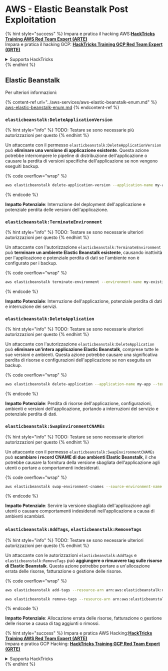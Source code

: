 # AWS - Elastic Beanstalk Post Exploitation

{% hint style="success" %}
Impara e pratica il hacking AWS:<img src="../../../.gitbook/assets/image (1).png" alt="" data-size="line">[**HackTricks Training AWS Red Team Expert (ARTE)**](https://training.hacktricks.xyz/courses/arte)<img src="../../../.gitbook/assets/image (1).png" alt="" data-size="line">\
Impara e pratica il hacking GCP: <img src="../../../.gitbook/assets/image (2).png" alt="" data-size="line">[**HackTricks Training GCP Red Team Expert (GRTE)**<img src="../../../.gitbook/assets/image (2).png" alt="" data-size="line">](https://training.hacktricks.xyz/courses/grte)

<details>

<summary>Supporta HackTricks</summary>

* Controlla i [**piani di abbonamento**](https://github.com/sponsors/carlospolop)!
* **Unisciti al** 💬 [**gruppo Discord**](https://discord.gg/hRep4RUj7f) o al [**gruppo telegram**](https://t.me/peass) o **seguici** su **Twitter** 🐦 [**@hacktricks\_live**](https://twitter.com/hacktricks\_live)**.**
* **Condividi trucchi di hacking inviando PR ai** [**HackTricks**](https://github.com/carlospolop/hacktricks) e [**HackTricks Cloud**](https://github.com/carlospolop/hacktricks-cloud) repos su github.

</details>
{% endhint %}

## Elastic Beanstalk

Per ulteriori informazioni:

{% content-ref url="../aws-services/aws-elastic-beanstalk-enum.md" %}
[aws-elastic-beanstalk-enum.md](../aws-services/aws-elastic-beanstalk-enum.md)
{% endcontent-ref %}

### `elasticbeanstalk:DeleteApplicationVersion`

{% hint style="info" %}
TODO: Testare se sono necessarie più autorizzazioni per questo
{% endhint %}

Un attaccante con il permesso `elasticbeanstalk:DeleteApplicationVersion` può **eliminare una versione di applicazione esistente**. Questa azione potrebbe interrompere le pipeline di distribuzione dell'applicazione o causare la perdita di versioni specifiche dell'applicazione se non vengono eseguiti backup. 

{% code overflow="wrap" %}
```bash
aws elasticbeanstalk delete-application-version --application-name my-app --version-label my-version
```
{% endcode %}

**Impatto Potenziale**: Interruzione del deployment dell'applicazione e potenziale perdita delle versioni dell'applicazione.

### `elasticbeanstalk:TerminateEnvironment`

{% hint style="info" %}
TODO: Testare se sono necessarie ulteriori autorizzazioni per questo
{% endhint %}

Un attaccante con l'autorizzazione `elasticbeanstalk:TerminateEnvironment` può **terminare un ambiente Elastic Beanstalk esistente**, causando inattività per l'applicazione e potenziale perdita di dati se l'ambiente non è configurato per i backup.

{% code overflow="wrap" %}
```bash
aws elasticbeanstalk terminate-environment --environment-name my-existing-env
```
{% endcode %}

**Impatto Potenziale**: Interruzione dell'applicazione, potenziale perdita di dati e interruzione dei servizi.

### `elasticbeanstalk:DeleteApplication`

{% hint style="info" %}
TODO: Testare se sono necessarie ulteriori autorizzazioni per questo
{% endhint %}

Un attaccante con l'autorizzazione `elasticbeanstalk:DeleteApplication` può **eliminare un'intera applicazione Elastic Beanstalk**, comprese tutte le sue versioni e ambienti. Questa azione potrebbe causare una significativa perdita di risorse e configurazioni dell'applicazione se non eseguita un backup.

{% code overflow="wrap" %}
```bash
aws elasticbeanstalk delete-application --application-name my-app --terminate-env-by-force
```
{% endcode %}

**Impatto Potenziale**: Perdita di risorse dell'applicazione, configurazioni, ambienti e versioni dell'applicazione, portando a interruzioni del servizio e potenziale perdita di dati.

### `elasticbeanstalk:SwapEnvironmentCNAMEs`

{% hint style="info" %}
TODO: Testare se sono necessarie ulteriori autorizzazioni per questo
{% endhint %}

Un attaccante con il permesso `elasticbeanstalk:SwapEnvironmentCNAMEs` può **scambiare i record CNAME di due ambienti Elastic Beanstalk**, il che potrebbe causare la fornitura della versione sbagliata dell'applicazione agli utenti o portare a comportamenti indesiderati.

{% code overflow="wrap" %}
```bash
aws elasticbeanstalk swap-environment-cnames --source-environment-name my-env-1 --destination-environment-name my-env-2
```
{% endcode %}

**Impatto Potenziale**: Servire la versione sbagliata dell'applicazione agli utenti o causare comportamenti indesiderati nell'applicazione a causa di ambienti scambiati.

### `elasticbeanstalk:AddTags`, `elasticbeanstalk:RemoveTags`

{% hint style="info" %}
TODO: Testare se sono necessarie ulteriori autorizzazioni per questo
{% endhint %}

Un attaccante con le autorizzazioni `elasticbeanstalk:AddTags` e `elasticbeanstalk:RemoveTags` può **aggiungere o rimuovere tag sulle risorse di Elastic Beanstalk**. Questa azione potrebbe portare a un'allocazione errata delle risorse, fatturazione o gestione delle risorse.

{% code overflow="wrap" %}
```bash
aws elasticbeanstalk add-tags --resource-arn arn:aws:elasticbeanstalk:us-west-2:123456789012:environment/my-app/my-env --tags Key=MaliciousTag,Value=1

aws elasticbeanstalk remove-tags --resource-arn arn:aws:elasticbeanstalk:us-west-2:123456789012:environment/my-app/my-env --tag-keys MaliciousTag
```
{% endcode %}

**Impatto Potenziale**: Allocazione errata delle risorse, fatturazione o gestione delle risorse a causa di tag aggiunti o rimossi.

{% hint style="success" %}
Impara e pratica AWS Hacking:<img src="../../../.gitbook/assets/image (1).png" alt="" data-size="line">[**HackTricks Training AWS Red Team Expert (ARTE)**](https://training.hacktricks.xyz/courses/arte)<img src="../../../.gitbook/assets/image (1).png" alt="" data-size="line">\
Impara e pratica GCP Hacking: <img src="../../../.gitbook/assets/image (2).png" alt="" data-size="line">[**HackTricks Training GCP Red Team Expert (GRTE)**<img src="../../../.gitbook/assets/image (2).png" alt="" data-size="line">](https://training.hacktricks.xyz/courses/grte)

<details>

<summary>Supporta HackTricks</summary>

* Controlla i [**piani di abbonamento**](https://github.com/sponsors/carlospolop)!
* **Unisciti al** 💬 [**gruppo Discord**](https://discord.gg/hRep4RUj7f) o al [**gruppo telegram**](https://t.me/peass) o **seguici** su **Twitter** 🐦 [**@hacktricks\_live**](https://twitter.com/hacktricks\_live)**.**
* **Condividi trucchi di hacking inviando PR ai** [**HackTricks**](https://github.com/carlospolop/hacktricks) e [**HackTricks Cloud**](https://github.com/carlospolop/hacktricks-cloud) repos di github.

</details>
{% endhint %}
